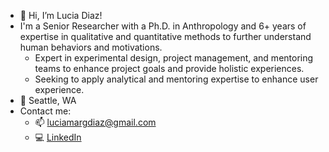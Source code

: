 - 👋 Hi, I’m Lucia Diaz!
- I'm a Senior Researcher with a Ph.D. in Anthropology and 6+ years of expertise in qualitative and quantitative methods to further understand human behaviors and motivations. 
   - Expert in experimental design, project management, and mentoring teams to enhance project goals and provide holistic experiences.
   - Seeking to apply analytical and mentoring expertise to enhance user experience.
- :pushpin: Seattle, WA
- Contact me:
  - 📫 luciamargdiaz@gmail.com
  - 💻 [LinkedIn](https://www.linkedin.com/in/luciamdiaz/)
<!---
Lucdiaz/Lucdiaz is a ✨ special ✨ repository because its `README.md` (this file) appears on your GitHub profile.
You can click the Preview link to take a look at your changes.
--->
